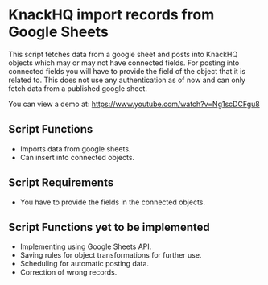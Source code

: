 KnackHQ import records from Google Sheets
==============

This script fetches data from a google sheet and posts into KnackHQ objects which may or may not have connected fields.
For posting into connected fields you will have to provide the field of the object that it is related to.
This does not use any authentication as of now and can only fetch data from a published google sheet.

You can view a demo at: https://www.youtube.com/watch?v=Ng1scDCFgu8

**Script Functions**
--------------

- Imports data from google sheets.
- Can insert into connected objects.

**Script Requirements**
--------------

- You have to provide the fields in the connected objects.


**Script Functions yet to be implemented**
--------------

- Implementing using Google Sheets API.
- Saving rules for object transformations for further use.
- Scheduling for automatic posting data.
- Correction of wrong records.
